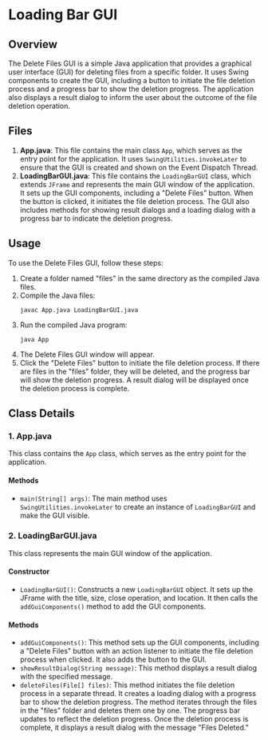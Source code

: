 <h1>Loading Bar GUI</h1>

<h2>Overview</h2>
<p>The Delete Files GUI is a simple Java application that provides a graphical user interface (GUI) for deleting files from a specific folder. It uses Swing components to create the GUI, including a button to initiate the file deletion process and a progress bar to show the deletion progress. The application also displays a result dialog to inform the user about the outcome of the file deletion operation.</p>

<h2>Files</h2>

<ol>
  <li><strong>App.java</strong>: This file contains the main class <code>App</code>, which serves as the entry point for the application. It uses <code>SwingUtilities.invokeLater</code> to ensure that the GUI is created and shown on the Event Dispatch Thread.</li>

  <li><strong>LoadingBarGUI.java</strong>: This file contains the <code>LoadingBarGUI</code> class, which extends <code>JFrame</code> and represents the main GUI window of the application. It sets up the GUI components, including a "Delete Files" button. When the button is clicked, it initiates the file deletion process. The GUI also includes methods for showing result dialogs and a loading dialog with a progress bar to indicate the deletion progress.</li>
</ol>

<h2>Usage</h2>

<p>To use the Delete Files GUI, follow these steps:</p>

<ol>
  <li>Create a folder named "files" in the same directory as the compiled Java files.</li>

  <li>Compile the Java files:</li>
  <pre><code>javac App.java LoadingBarGUI.java</code></pre>

  <li>Run the compiled Java program:</li>
  <pre><code>java App</code></pre>

  <li>The Delete Files GUI window will appear.</li>

  <li>Click the "Delete Files" button to initiate the file deletion process. If there are files in the "files" folder, they will be deleted, and the progress bar will show the deletion progress. A result dialog will be displayed once the deletion process is complete.</li>
</ol>

<h2>Class Details</h2>

<h3>1. App.java</h3>

<p>This class contains the <code>App</code> class, which serves as the entry point for the application.</p>

<h4>Methods</h4>
<ul>
  <li><code>main(String[] args)</code>: The main method uses <code>SwingUtilities.invokeLater</code> to create an instance of <code>LoadingBarGUI</code> and make the GUI visible.</li>
</ul>

<h3>2. LoadingBarGUI.java</h3>

<p>This class represents the main GUI window of the application.</p>

<h4>Constructor</h4>
<ul>
  <li><code>LoadingBarGUI()</code>: Constructs a new <code>LoadingBarGUI</code> object. It sets up the JFrame with the title, size, close operation, and location. It then calls the <code>addGuiComponents()</code> method to add the GUI components.</li>
</ul>

<h4>Methods</h4>
<ul>
  <li><code>addGuiComponents()</code>: This method sets up the GUI components, including a "Delete Files" button with an action listener to initiate the file deletion process when clicked. It also adds the button to the GUI.</li>

  <li><code>showResultDialog(String message)</code>: This method displays a result dialog with the specified message.</li>

  <li><code>deleteFiles(File[] files)</code>: This method initiates the file deletion process in a separate thread. It creates a loading dialog with a progress bar to show the deletion progress. The method iterates through the files in the "files" folder and deletes them one by one. The progress bar updates to reflect the deletion progress. Once the deletion process is complete, it displays a result dialog with the message "Files Deleted."</li>
</ul>
